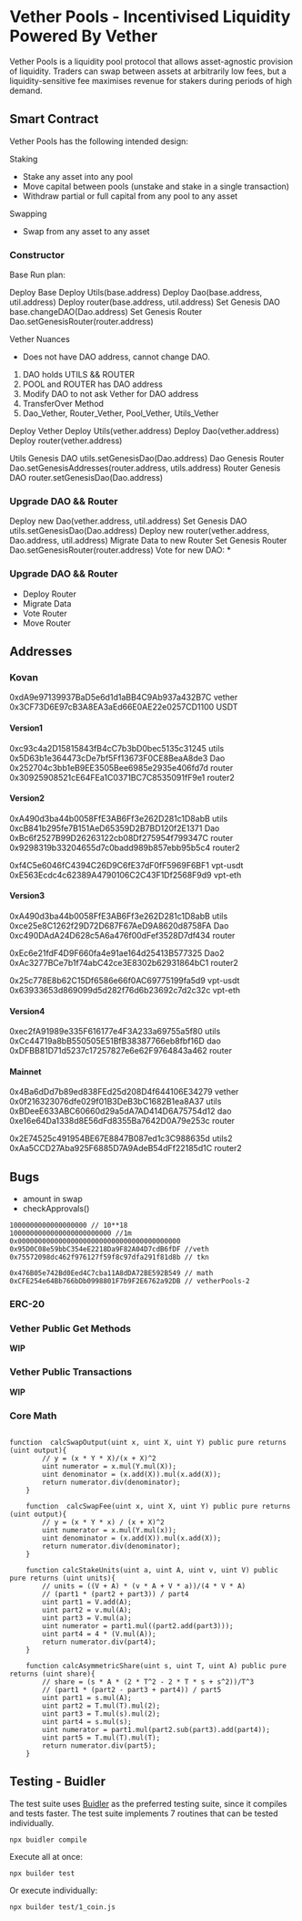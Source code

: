 # Vether Pools - Incentivised Liquidity Powered By Vether

Vether Pools is a liquidity pool protocol that allows asset-agnostic provision of liquidity. Traders can swap between assets at arbitrarily low fees, but a liquidity-sensitive fee maximises revenue for stakers during periods of high demand. 

## Smart Contract

Vether Pools has the following intended design:

Staking
* Stake any asset into any pool
* Move capital between pools (unstake and stake in a single transaction)
* Withdraw partial or full capital from any pool to any asset

Swapping
* Swap from any asset to any asset

### Constructor

Base Run plan:

Deploy Base
Deploy Utils(base.address)
Deploy Dao(base.address, util.address)
Deploy router(base.address, util.address)
Set Genesis DAO base.changeDAO(Dao.address)
Set Genesis Router Dao.setGenesisRouter(router.address)

Vether Nuances

* Does not have DAO address, cannot change DAO.

1) DAO holds UTILS && ROUTER
2) POOL and ROUTER has DAO address
3) Modify DAO to not ask Vether for DAO address
4) TransferOver Method
5) Dao_Vether, Router_Vether, Pool_Vether, Utils_Vether

Deploy Vether
Deploy Utils(vether.address)
Deploy Dao(vether.address)
Deploy router(vether.address)

Utils Genesis DAO utils.setGenesisDao(Dao.address)
Dao Genesis Router Dao.setGenesisAddresses(router.address, utils.address)
Router Genesis DAO router.setGenesisDao(Dao.address)

### Upgrade DAO && Router
Deploy new Dao(vether.address, util.address)
Set Genesis DAO utils.setGenesisDao(Dao.address)
Deploy new router(vether.address, Dao.address, util.address)
Migrate Data to new Router
Set Genesis Router Dao.setGenesisRouter(router.address)
Vote for new DAO:
* 

### Upgrade DAO && Router
* Deploy Router
* Migrate Data
* Vote Router
* Move Router

## Addresses

### Kovan
0xdA9e97139937BaD5e6d1d1aBB4C9Ab937a432B7C vether
0x3CF73D6E97cB3A8EA3aEd66E0AE22e0257CD1100 USDT

#### Version1
0xc93c4a2D15815843fB4cC7b3bD0bec5135c31245 utils
0x5D63b1e364473cDe7bf5Ff13673F0CE8BeaA8de3 Dao
0x252704c3bb1eB9EE3505Bee6985e2935e406fd7d router
0x30925908521cE64FEa1C0371BC7C8535091fF9e1 router2

#### Version2
0xA490d3ba44b0058FfE3AB6Ff3e262D281c1D8abB utils
0xcB841b295fe7B151AeD65359D2B7BD120f2E1371 Dao
0xBc6f2527B99D26263122cb08Df275954f799347C router
0x9298319b33204655d7c0badd989b857ebb95b5c4 router2

0xf4C5e6046fC4394C26D9C6fE37dF0fF5969F6BF1 vpt-usdt
0xE563Ecdc4c62389A4790106C2C43F1Df2568F9d9 vpt-eth

#### Version3 
0xA490d3ba44b0058FfE3AB6Ff3e262D281c1D8abB utils
0xce25e8C1262f29D72D687F67AeD9A8620d8758FA Dao
0xc490DAdA24D628c5A6a476f00dFef3528D7df434 router

0xEc6e21fdF4D9F660fa4e91ae164d25413B577325 Dao2
0xAc3277BCe7b1f74abC42ce3E8302b62931864bC1 router2

0x25c778E8b62C15Df6586e66f0AC69775199fa5d9 vpt-usdt
0x63933653d869099d5d282f76d6b23692c7d2c32c vpt-eth

#### Version4
0xec2fA91989e335F616177e4F3A233a69755a5f80 utils
0xCc44719a8bB550505E51BfB38387766eb8fbf16D dao
0xDFBB81D71d5237c17257827e6e62F9764843a462 router

#### Mainnet
0x4Ba6dDd7b89ed838FEd25d208D4f644106E34279 vether
0x0f216323076dfe029f01B3DeB3bC1682B1ea8A37 utils
0xBDeeE633ABC60660d29a5dA7AD414D6A75754d12 dao
0xe16e64Da1338d8E56dFd8355Ba7642D0A79e253c router

0x2E74525c491954BE67E8847B087ed1c3C988635d utils2
0xAa5CCD27Aba925F6885D7A9AdeB54dFf22185d1C router2



## Bugs

* amount in swap
* checkApprovals()


```
1000000000000000000 // 10**18
1000000000000000000000000 //1m
0x0000000000000000000000000000000000000000
0x95D0C08e59bbC354eE2218Da9F82A04D7cdB6fDF //veth
0x75572098dc462f976127f59f8c97dfa291f81d8b // tkn

0x476B05e742Bd0Eed4C7cba11A8dDA72BE592B549 // math
0xCFE254e64Bb766bDb0998801F7b9F2E6762a92DB // vetherPools-2
```

### ERC-20

### Vether Public Get Methods
**WIP**

### Vether Public Transactions
**WIP**

### Core Math

```solidity

function  calcSwapOutput(uint x, uint X, uint Y) public pure returns (uint output){
        // y = (x * Y * X)/(x + X)^2
        uint numerator = x.mul(Y.mul(X));
        uint denominator = (x.add(X)).mul(x.add(X));
        return numerator.div(denominator);
    }

    function  calcSwapFee(uint x, uint X, uint Y) public pure returns (uint output){
        // y = (x * Y * x) / (x + X)^2
        uint numerator = x.mul(Y.mul(x));
        uint denominator = (x.add(X)).mul(x.add(X));
        return numerator.div(denominator);
    }

    function calcStakeUnits(uint a, uint A, uint v, uint V) public pure returns (uint units){
        // units = ((V + A) * (v * A + V * a))/(4 * V * A)
        // (part1 * (part2 + part3)) / part4
        uint part1 = V.add(A);
        uint part2 = v.mul(A);
        uint part3 = V.mul(a);
        uint numerator = part1.mul((part2.add(part3)));
        uint part4 = 4 * (V.mul(A));
        return numerator.div(part4);
    }

    function calcAsymmetricShare(uint s, uint T, uint A) public pure returns (uint share){
        // share = (s * A * (2 * T^2 - 2 * T * s + s^2))/T^3
        // (part1 * (part2 - part3 + part4)) / part5
        uint part1 = s.mul(A);
        uint part2 = T.mul(T).mul(2);
        uint part3 = T.mul(s).mul(2);
        uint part4 = s.mul(s);
        uint numerator = part1.mul(part2.sub(part3).add(part4));
        uint part5 = T.mul(T).mul(T);
        return numerator.div(part5);
    }
```



## Testing - Buidler

The test suite uses [Buidler](https://buidler.dev/) as the preferred testing suite, since it compiles and tests faster. 
The test suite implements 7 routines that can be tested individually.

```
npx buidler compile
```

Execute all at once:
```
npx builder test
```

Or execute individually:
```
npx builder test/1_coin.js
```
